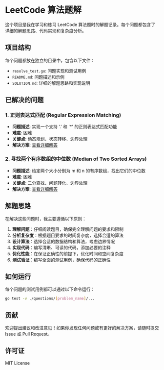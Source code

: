 # LeetCode 算法题解

这个项目是我在学习和练习 LeetCode 算法题时的解题记录。每个问题都包含了详细的解题思路、代码实现和复杂度分析。

## 项目结构

每个问题都放在独立的目录中，包含以下文件：
- `resolve_test.go`: 问题实现和测试用例
- `README.md`: 问题描述和示例
- `SOLUTION.md`: 详细的解题思路和实现说明

## 已解决的问题

### 1. 正则表达式匹配 (Regular Expression Matching)
- **问题描述**: 实现一个支持 '.' 和 '*' 的正则表达式匹配功能
- **难度**: 困难
- **关键点**: 动态规划、状态转移、边界处理
- **解决方案**: [查看详细解答](questions/rem/SOLUTION.md)

### 2. 寻找两个有序数组的中位数 (Median of Two Sorted Arrays)
- **问题描述**: 给定两个大小分别为 m 和 n 的有序数组，找出它们的中位数
- **难度**: 困难
- **关键点**: 二分查找、问题转化、边界处理
- **解决方案**: [查看详细解答](questions/mtsa/SOLUTION.md)

## 解题思路

在解决这些问题时，我主要遵循以下原则：

1. **理解问题**：仔细阅读题目，确保完全理解问题的要求和限制
2. **分析复杂度**：根据题目要求的时间复杂度，选择合适的算法
3. **设计算法**：选择合适的数据结构和算法，考虑边界情况
4. **实现代码**：编写清晰、可读的代码，添加必要的注释
5. **优化性能**：在保证正确性的前提下，优化时间和空间复杂度
6. **测试验证**：编写全面的测试用例，确保代码的正确性

## 如何运行

每个问题的测试用例都可以通过以下命令运行：

```bash
go test -v ./questions/[problem_name]/...
```

## 贡献

欢迎提出建议和改进意见！如果你发现任何问题或有更好的解决方案，请随时提交 Issue 或 Pull Request。

## 许可证

MIT License
